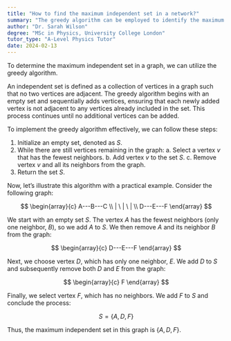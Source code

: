 ```yaml
---
title: "How to find the maximum independent set in a network?"
summary: "The greedy algorithm can be employed to identify the maximum independent set in a network efficiently."
author: "Dr. Sarah Wilson"
degree: "MSc in Physics, University College London"
tutor_type: "A-Level Physics Tutor"
date: 2024-02-13
---
```


To determine the maximum independent set in a graph, we can utilize the greedy algorithm.

An independent set is defined as a collection of vertices in a graph such that no two vertices are adjacent. The greedy algorithm begins with an empty set and sequentially adds vertices, ensuring that each newly added vertex is not adjacent to any vertices already included in the set. This process continues until no additional vertices can be added.

To implement the greedy algorithm effectively, we can follow these steps:

1. Initialize an empty set, denoted as $S$.
2. While there are still vertices remaining in the graph:
   a. Select a vertex $v$ that has the fewest neighbors.
   b. Add vertex $v$ to the set $S$.
   c. Remove vertex $v$ and all its neighbors from the graph.
3. Return the set $S$.

Now, let’s illustrate this algorithm with a practical example. Consider the following graph:

$$
\begin{array}{c}
A---B---C \\
| \ | \ | \\
D---E---F
\end{array}
$$

We start with an empty set $S$. The vertex $A$ has the fewest neighbors (only one neighbor, $B$), so we add $A$ to $S$. We then remove $A$ and its neighbor $B$ from the graph:

$$
\begin{array}{c}
D---E---F
\end{array}
$$

Next, we choose vertex $D$, which has only one neighbor, $E$. We add $D$ to $S$ and subsequently remove both $D$ and $E$ from the graph:

$$
\begin{array}{c}
F
\end{array}
$$

Finally, we select vertex $F$, which has no neighbors. We add $F$ to $S$ and conclude the process:

$$
S = \{A, D, F\}
$$

Thus, the maximum independent set in this graph is $\{A, D, F\}$.
    